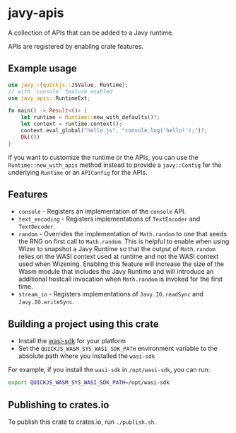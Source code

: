 # javy-apis

A collection of APIs that can be added to a Javy runtime.

APIs are registered by enabling crate features.

## Example usage

```rust
use javy::{quickjs::JSValue, Runtime};
// with `console` feature enabled
use javy_apis::RuntimeExt;

fn main() -> Result<()> {
    let runtime = Runtime::new_with_defaults()?;
    let context = runtime.context();
    context.eval_global("hello.js", "console.log('hello!');")?;
    Ok(())
}
```

If you want to customize the runtime or the APIs, you can use the `Runtime::new_with_apis` method instead to provide a `javy::Config` for the underlying `Runtime` or an `APIConfig` for the APIs.

## Features
* `console` - Registers an implementation of the `console` API.
* `text_encoding` - Registers implementations of `TextEncoder` and `TextDecoder`.
* `random` - Overrides the implementation of `Math.random` to one that seeds the RNG on first call to `Math.random`. This is helpful to enable when using Wizer to snapshot a Javy Runtime so that the output of `Math.random` relies on the WASI context used at runtime and not the WASI context used when Wizening. Enabling this feature will increase the size of the Wasm module that includes the Javy Runtime and will introduce an additional hostcall invocation when `Math.random` is invoked for the first time.
* `stream_io` - Registers implementations of `Javy.IO.readSync` and `Javy.IO.writeSync`.

## Building a project using this crate

- Install the [wasi-sdk](https://github.com/WebAssembly/wasi-sdk#install) for your platform
- Set the `QUICKJS_WASM_SYS_WASI_SDK_PATH` environment variable to the absolute path where you installed the `wasi-sdk`

For example, if you install the `wasi-sdk` in `/opt/wasi-sdk`, you can run:
```bash
export QUICKJS_WASM_SYS_WASI_SDK_PATH=/opt/wasi-sdk
```

## Publishing to crates.io

To publish this crate to crates.io, run `./publish.sh`.
